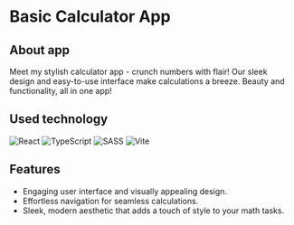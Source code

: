 # Basic Calculator App

## About app

Meet my stylish calculator app - crunch numbers with flair! Our sleek design and easy-to-use interface make calculations a breeze. Beauty and functionality, all in one app!

## Used technology

![React](https://img.shields.io/badge/React-20232A?style=for-the-badge&logo=react&logoColor=61DAFB)
![TypeScript](https://img.shields.io/badge/typescript-%23007ACC.svg?style=for-the-badge&logo=typescript&logoColor=white)
![SASS](https://img.shields.io/badge/SASS-hotpink.svg?style=for-the-badge&logo=SASS&logoColor=white)
![Vite](https://img.shields.io/badge/vite-%23646CFF.svg?style=for-the-badge&logo=vite&logoColor=white)

## Features

- Engaging user interface and visually appealing design.
- Effortless navigation for seamless calculations.
- Sleek, modern aesthetic that adds a touch of style to your math tasks.
